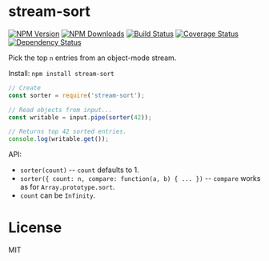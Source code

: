stream-sort
===========

[![NPM Version](https://img.shields.io/npm/v/stream-sort.svg?style=flat)](https://npmjs.org/package/stream-sort)
[![NPM Downloads](https://img.shields.io/npm/dm/stream-sort.svg?style=flat)](https://npmjs.org/package/stream-sort)
[![Build Status](https://travis-ci.org/addaleax/stream-sort.svg?style=flat&branch=master)](https://travis-ci.org/addaleax/stream-sort?branch=master)
[![Coverage Status](https://coveralls.io/repos/addaleax/stream-sort/badge.svg?branch=master)](https://coveralls.io/r/addaleax/stream-sort?branch=master)
[![Dependency Status](https://david-dm.org/addaleax/stream-sort.svg?style=flat)](https://david-dm.org/addaleax/stream-sort)

Pick the top `n` entries from an object-mode stream.

Install:
`npm install stream-sort`

```js
// Create
const sorter = require('stream-sort');

// Read objects from input...
const writable = input.pipe(sorter(42));

// Returns top 42 sorted entries.
console.log(writable.get());
```

API:
* `sorter(count)` -- `count` defaults to 1.
* `sorter({ count: n, compare: function(a, b) { ... })` -- `compare` works as for `Array.prototype.sort`.
* `count` can be `Infinity`.

License
=======

MIT
